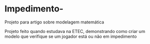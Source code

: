 # Impedimento-
Projeto para artigo sobre modelagem matemática 

Projeto feito quando estudava na ETEC, demonstrando como criar um modelo que verifique se um jogador está ou não em impedimento
